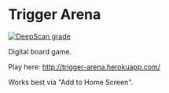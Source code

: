 # Trigger Arena

[![DeepScan grade](https://deepscan.io/api/projects/2742/branches/19596/badge/grade.svg)](https://deepscan.io/dashboard#view=project&pid=2742&bid=19596)

Digital board game.

Play here: http://trigger-arena.herokuapp.com/

Works best via "Add to Home Screen".

